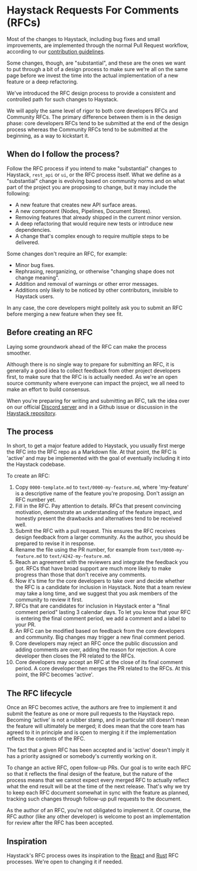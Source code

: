 # Haystack Requests For Comments (RFCs)

Most of the changes to Haystack, including bug fixes and small improvements,
are implemented through the normal Pull Request workflow, according to our
[contribution guidelines](../CONTRIBUTING.md).

Some changes, though, are "substantial", and these are the ones we want to put through a bit
of a design process to make sure we're all on the same page before we invest the time
into the actual implementation of a new feature or a deep refactoring.

We've introduced the RFC design process to provide a
consistent and controlled path for such changes to Haystack.

We will apply the same level of rigor to both core developers RFCs and
Community RFCs. The primary difference between them is in the design phase:
core developers RFCs tend to be submitted at the end of the design process
whereas the Community RFCs tend to be submitted at the beginning, as a way
to kickstart it.

## When do I follow the process?

Follow the RFC process if you intend to make "substantial" changes to
Haystack, `rest_api` or `ui`, or the RFC process itself. What we define as a
"substantial" change is evolving based on community norms and
on what part of the project you are proposing to change, but it may include the following:

- A new feature that creates new API surface areas.
- A new component (Nodes, Pipelines, Document Stores).
- Removing features that already shipped in the current minor version.
- A deep refactoring that would require new tests or introduce new dependencies.
- A change that's complex enough to require multiple steps to be delivered.

Some changes don't require an RFC, for example:

- Minor bug fixes.
- Rephrasing, reorganizing, or otherwise "changing shape does not change meaning".
- Addition and removal of warnings or other error messages.
- Additions only likely to be noticed by other contributors, invisible to Haystack users.

In any case, the core developers might politely ask you to submit an RFC before merging
a new feature when they see fit.

## Before creating an RFC

Laying some groundwork ahead of the RFC can make the process smoother.

Although there is no single way to prepare for submitting an RFC, it is generally a good idea
to collect feedback from other project developers first, to make sure that the RFC is
is actually needed. As we're an open source community where everyone can impact the project, we all need to make an effort to build consensus.

When you're preparing for writing and submitting an RFC, talk the idea over on our official
[Discord server](https://haystack.deepset.ai/community/join) and in a Github
issue or discussion in the [Haystack repository](https://github.com/deepset-ai/haystack).

## The process

In short, to get a major feature added to Haystack, you usually first merge the RFC into
the RFC repo as a Markdown file. At that point, the RFC is 'active' and may be implemented with
the goal of eventually including it into the Haystack codebase.

To create an RFC:

1. Copy `0000-template.md` to `text/0000-my-feature.md`, where 'my-feature' is a descriptive name of the feature you're proposing. Don't assign an RFC number yet.
2. Fill in the RFC. Pay attention to details. RFCs that present convincing motivation, demonstrate an understanding of the feature impact, and honestly present the drawbacks and alternatives tend to be received well.
3. Submit the RFC with a pull request. This ensures the RFC receives design feedback from a larger community. As the author, you should be prepared to revise it in response.
4. Rename the file using the PR number, for example from `text/0000-my-feature.md` to `text/4242-my-feature.md`.
5. Reach an agreement with the reviewers and integrate the feedback you got. RFCs that have broad support are much more likely to make progress than those that don't receive any comments.
6. Now it's time for the core developers to take over and decide whether the RFC is a candidate for inclusion in Haystack. Note that a team review may take a long time, and we suggest that you ask members of the community to review it first.
7. RFCs that are candidates for inclusion in Haystack enter a "final comment period" lasting 3 calendar days. To let you know that your RFC is entering the final comment period, we add a comment and a label to your PR.
8. An RFC can be modified based on feedback from the core developers and community. Big changes may trigger a new final comment period.
9. Core developers may reject an RFC once the public discussion and adding comments are over, adding the reason for rejection. A core developer then closes the PR related to the RFCs.
10. Core developers may accept an RFC at the close of its final comment period. A core developer then merges the PR related to the RFCs. At this point, the RFC becomes 'active'.

## The RFC lifecycle

Once an RFC becomes active, the authors are free to implement it and submit the feature as one or more pull
requests to the Haystack repo. Becoming 'active' is not a rubber stamp, and in particular still doesn't
mean the feature will ultimately be merged; it does mean that the core team has agreed to it in
principle and is open to merging it if the implementation reflects the contents of the RFC.

The fact that a given RFC has been accepted and is 'active' doesn't imply it has a priority assigned or somebody's
currently working on it.

To change an active RFC, open follow-up PRs. Our goal is to write each RFC so that
it reflects the final design of the feature, but the nature of the process means that we cannot
expect every merged RFC to actually reflect what the end result will be at the time of the next release.
That's why we try to keep each RFC document somewhat in sync with the feature as planned, tracking such
changes through follow-up pull requests to the document.

As the author of an RFC, you're not obligated to implement it. Of course, the RFC author (like any other developer)
is welcome to post an implementation for review after the RFC has been accepted.

## Inspiration

Haystack's RFC process owes its inspiration to the [React](https://github.com/reactjs/rfcs) and
[Rust](https://github.com/rust-lang/rfcs) RFC processes. We're open to changing it if needed.

